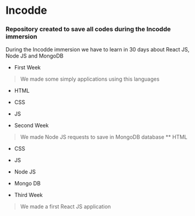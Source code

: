 # Incodde

### Repository created to save all codes during the Incodde immersion

During the Incodde immersion we have to learn in 30 days about React JS, Node JS and MongoDB 

* First Week
> We made some simply applications using this languages
  * HTML 
  * CSS 
  * JS


* Second Week
> We made Node JS requests to save in MongoDB database
   ** HTML
   * CSS
   * JS
   * Node JS
   * Mongo DB

* Third Week
> We made a first React JS application
